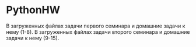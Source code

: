 # PythonHW
В загруженных файлах задачи первого семинара и домашние задачи к нему (1-8).
В загруженных файлах задачи второго семинара и домашние задачи к нему (9-15).
